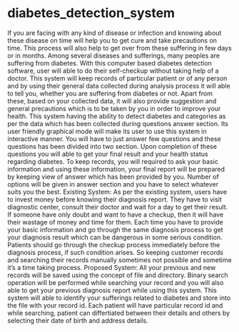 # diabetes_detection_system
If you are facing with any kind of disease or infection and knowing about these disease on time will help you to get cure and take precautions on time. This process will also help to get over from these suffering in few days or in months. Among several diseases and sufferings, many peoples are suffering from diabetes. With this computer based diabetes detection software, user will able to do their self-checkup without taking help of a doctor. This system will keep records of particular patient or of any person and by using their general data collected during analysis process it will able to tell you, whether you are suffering from diabetes or not. Apart from these, based on your collected data, it will also provide suggestion and general precautions which is to be taken by you in order to improve your health. This system having the ability to detect diabetes and categories as per the data which has been collected during questions answer section. Its user friendly graphical mode will make its user to use this system in interactive manner. You will have to just answer few questions and these questions has been divided into two section. Upon completion of these questions you will able to get your final result and your health status regarding diabetes. To keep records, you will required to ask your basic information and using these information, your final report will be prepared by keeping view of answer which has been provided by you. Number of options will be given in answer section and you have to select whatever suits you the best.
Existing System:
As per the existing system, users have to invest money before knowing their diagnosis report. They have to visit diagnostic center, consult their doctor and wait for a day to get their result. If someone have only doubt and want to have a checkup, then it will have their wastage of money and time for them. Each time you have to provide your basic information and go through the same diagnosis process to get your diagnosis result which can be dangerous in some serious condition. Patients should go through the checkup process immediately before the diagnosis process, if such condition arises. So keeping customer records and searching their records manually sometimes not possible and sometime it’s a time taking process.
Proposed System:
All your previous and new records will be saved using the concept of file and directory. Binary search operation will be performed while searching your record and you will also able to get your previous diagnosis report while using this system. This system will able to identify your sufferings related to diabetes and store into the file with your record id. Each patient will have particular record id and while searching, patient can differtiated between their details and others by selecting their date of birth and address details.
